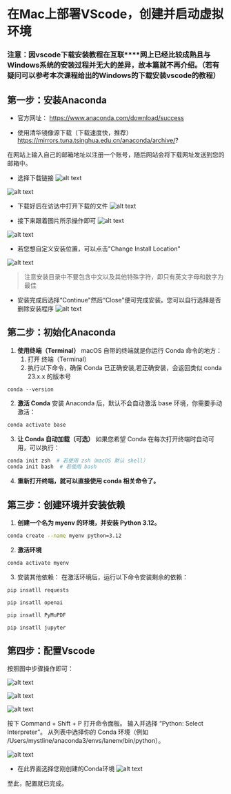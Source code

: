 <script type="text/javascript" src="http://cdn.mathjax.org/mathjax/latest/MathJax.js?config=TeX-AMS-MML_HTMLorMML"></script>
<script type="text/x-mathjax-config">
    MathJax.Hub.Config({ tex2jax: {inlineMath: [['$', '$']]}, messageStyle: "none" });
</script>

# 在Mac上部署VScode，创建并启动虚拟环境


###  **注意**：因vscode下载安装教程在互联****网上已经比较成熟且与Windows系统的安装过程并无大的差异，故本篇就不再介绍。（若有疑问可以参考本次课程给出的Windows的下载安装vscode的教程）


## 第一步：安装Anaconda

* 官方网址：
https://www.anaconda.com/download/success

* 使用清华镜像源下载（下载速度快，推荐）
https://mirrors.tuna.tsinghua.edu.cn/anaconda/archive/?

在网站上输入自己的邮箱地址以注册一个账号，随后网站会将下载网址发送到您的邮箱中。

* 选择下载链接
![alt text](image-5.png)

![alt text](image-8.png)

* 下载好后在访达中打开下载的文件
![alt text](image-1.png)

* 接下来跟着图片所示操作即可
![alt text](image-2.png)

![alt text](image-4.png)

* 若您想自定义安装位置，可以点击"Change Install Location"

![alt text](image-6.png)
>注意安装目录中不要包含中文以及其他特殊字符，即只有英文字母和数字为最佳

* 安装完成后选择“Continue"然后“Close"便可完成安装。您可以自行选择是否删除安装程序
![alt text](image-7.png)


## 第二步：初始化Anaconda

1. **使用终端（Terminal）**
macOS 自带的终端就是你运行 Conda 命令的地方：
   1.  打开 终端（Terminal）
   2.  执行以下命令，确保 Conda 已正确安装,若正确安装，会返回类似 conda 23.x.x 的版本号

```bashq2
conda --version
```
2. **激活 Conda**
安装 Anaconda 后，默认不会自动激活 base 环境，你需要手动激活：

```bash
conda activate base
```

3. **让 Conda 自动加载（可选）**
如果您希望 Conda 在每次打开终端时自动可用，可以执行：

```bash
conda init zsh  # 若使用 zsh（macOS 默认 shell）
conda init bash  # 若使用 bash
```

4. **重新打开终端，就可以直接使用 conda 相关命令了。**


## 第三步：创建环境并安装依赖

1. **创建一个名为 myenv 的环境，并安装 Python 3.12。**
```bash
conda create --name myenv python=3.12
```

2. **激活环境**
 
```bash
conda activate myenv
```

3. 安装其他依赖：
在激活环境后，运行以下命令安装剩余的依赖：
```bash
pip insatll requests
```

```bash
pip insatll openai
```

```bash
pip insatll PyMuPDF
```

```bash
pip insatll jupyter 
```

## 第四步：配置Vscode

按照图中步骤操作即可：

![alt text](image-15.png)

![alt text](image-10.png)

![alt text](image-11.png)

按下 Command + Shift + P 打开命令面板。
输入并选择 “Python: Select Interpreter”。
从列表中选择你的 Conda 环境（例如 /Users/mystline/anaconda3/envs/lanenv/bin/python）。

![alt text](image-12.png)

* 在此界面选择您刚创建的Conda环境
![alt text](image-13.png)

至此，配置就已完成。

